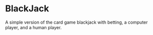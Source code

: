 # BlackJack
A simple version of the card game blackjack with betting, a computer player, and a human player.
